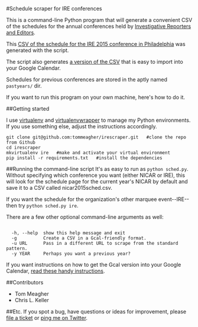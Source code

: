 #Schedule scraper for IRE conferences

This is a command-line Python program that will generate a convenient CSV of the schedules for the annual conferences held by [Investigative Reporters and Editors](http://www.ire.org/).

This [CSV of the schedule for the IRE 2015 conference in Philadelphia](https://github.com/tommeagher/irescraper/blob/master/ire2015sched.csv) was generated with the script.

The script also generates [a version of the CSV](https://github.com/tommeagher/irescraper/blob/master/GCAL_ire2015sched.csv) that is easy to import into your Google Calendar.

Schedules for previous conferences are stored in the aptly named ```pastyears/``` dir.

If you want to run this program on your own machine, here's how to do it.

##Getting started

I use [virtualenv](https://virtualenv.pypa.io/en/latest/) and [virtualenvwrapper](https://virtualenvwrapper.readthedocs.org/en/latest/) to manage my Python environments. If you use something else, adjust the instructions accordingly.

```
git clone git@github.com:tommeagher/irescraper.git   #clone the repo from Github
cd irescraper
mkvirtualenv ire   #make and activate your virtual environment
pip install -r requirements.txt   #install the dependencies
```

##Running the command-line script
It's as easy to run as ```python sched.py```. Without specifying which conference you want (either NICAR or IRE), this will look for the schedule page for the current year's NICAR by default and save it to a CSV called nicar2015sched.csv.

If you want the schedule for the organization's other marquee event--IRE--then try ```python sched.py ire```.

There are a few other optional command-line arguments as well: 

``` 
 
  -h, --help  show this help message and exit
  -g          Create a CSV in a Gcal-friendly format.
  -u URL      Pass in a different URL to scrape from the standard pattern.
  -y YEAR     Perhaps you want a previous year?
```

If you want instructions on how to get the Gcal version into your Google Calendar, [read these handy instructions](https://github.com/tommeagher/irescraper/blob/master/GCAL_README.md). 

##Contributors

* Tom Meagher
* Chris L. Keller

##Etc.
If you spot a bug, have questions or ideas for improvement, please [file a ticket](https://github.com/tommeagher/irescraper/issues) or [ping me on Twitter](http://www.twitter.com/ultracasual/).